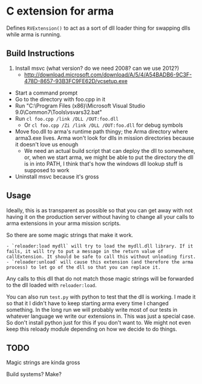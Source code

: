 C extension for arma
===

Defines `RVExtension()` to act as a sort of dll loader thing for swapping dlls while arma is running.

Build Instructions
---

1. Install msvc (what version? do we need 2008? can we use 2012?)
    - http://download.microsoft.com/download/A/5/4/A54BADB6-9C3F-478D-8657-93B3FC9FE62D/vcsetup.exe
- Start a command prompt
- Go to the directory with foo.cpp in it
- Run "C:\Program Files (x86)\Microsoft Visual Studio 9.0\Common7\Tools\vsvars32.bat"
- Run `cl foo.cpp /link /DLL /OUT:foo.dll`
    - Or `cl foo.cpp /Zi /link /DLL /OUT:foo.dll` for debug symbols
- Move foo.dll to arma's runtime path thingy; the Arma directory where arma3.exe lives. Arma won't look for dlls in mission directories because it doesn't love us enough
    - We need an actual build script that can deploy the dll to somewhere, or, when we start arma, we might be able to put the directory the dll is in into PATH, I think that's how the windows dll lookup stuff is supposed to work
- Uninstall msvc because it's gross

Usage
---

Ideally, this is as transparent as possible so that you can get away with not having it on the production server without having to change all your calls to arma extensions in your arma mission scripts.

So there are some magic strings that make it work.

    - `reloader:load mydll` will try to load the mydll.dll library. If it fails, it will try to put a message in the return value of callExtension. It should be safe to call this without unloading first.
    - `reloader:unload` will cause this extension (and therefore the arma process) to let go of the dll so that you can replace it.

Any calls to this dll that do not match those magic strings will be forwarded to the dll loaded with `reloader:load`.

You can also run `test.py` with python to test that the dll is working. I made it so that it I didn't have to keep starting arma every time I changed something. In the long run we will probably write most of our tests in whatever language we write our extensions in. This was just a special case. So don't install python just for this if you don't want to. We might not even keep this reloady module depending on how we decide to do things.

TODO
---

Magic strings are kinda gross

Build systems? Make?
